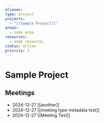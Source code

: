 ```yaml
---
aliases: 
type: project
projects:
  - "[[Sample Project]]"
areas:
  - some area
resources:
  - some resource,
status: active
priority: 3
---
```

# Sample Project
## Meetings
- 2024-12-27 [[another]]
- 2024-12-27 [[meeting type metadata test]]
- 2024-12-27 [[Meeting Test]]
